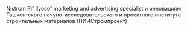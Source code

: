 Nistrom
Rif Ilyosof  marketing and advertising specialist  и инновациям  Ташкентского начуно-исследовательского и проектного  института строительных материалов (НИИСтромпроект)


